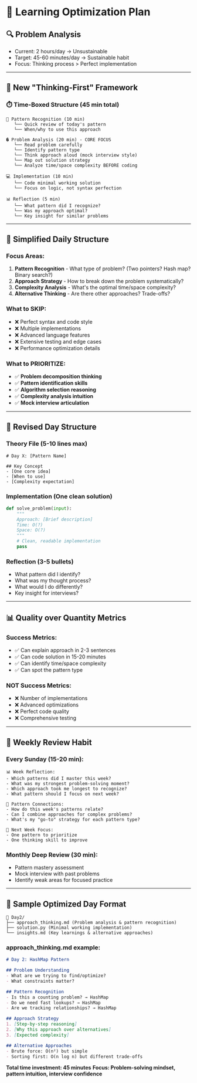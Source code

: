 # 🎯 Learning Optimization Plan

## 🔍 Problem Analysis
- Current: 2 hours/day → Unsustainable
- Target: 45-60 minutes/day → Sustainable habit
- Focus: Thinking process > Perfect implementation

---

## 🚀 New "Thinking-First" Framework

### ⏱️ **Time-Boxed Structure (45 min total)**

```
📖 Pattern Recognition (10 min)
   └── Quick review of today's pattern
   └── When/why to use this approach
   
� Problem Analysis (20 min) - CORE FOCUS
   └── Read problem carefully
   └── Identify pattern type
   └── Think approach aloud (mock interview style)
   └── Map out solution strategy
   └── Analyze time/space complexity BEFORE coding
   
💻 Implementation (10 min)
   └── Code minimal working solution
   └── Focus on logic, not syntax perfection
   
📊 Reflection (5 min)
   └── What pattern did I recognize?
   └── Was my approach optimal?
   └── Key insight for similar problems
```

---

## 📝 **Simplified Daily Structure**

### **Focus Areas:**
1. **Pattern Recognition** - What type of problem? (Two pointers? Hash map? Binary search?)
2. **Approach Strategy** - How to break down the problem systematically?
3. **Complexity Analysis** - What's the optimal time/space complexity?
4. **Alternative Thinking** - Are there other approaches? Trade-offs?

### **What to SKIP:**
- ❌ Perfect syntax and code style
- ❌ Multiple implementations 
- ❌ Advanced language features
- ❌ Extensive testing and edge cases
- ❌ Performance optimization details

### **What to PRIORITIZE:**
- ✅ **Problem decomposition thinking**
- ✅ **Pattern identification skills**
- ✅ **Algorithm selection reasoning**
- ✅ **Complexity analysis intuition**
- ✅ **Mock interview articulation**

---

## 🎯 **Revised Day Structure**

### **Theory File (5-10 lines max)**
```
# Day X: [Pattern Name]

## Key Concept
- [One core idea]
- [When to use]
- [Complexity expectation]
```

### **Implementation (One clean solution)**
```python
def solve_problem(input):
    """
    Approach: [Brief description]
    Time: O(?)
    Space: O(?)
    """
    # Clean, readable implementation
    pass
```

### **Reflection (3-5 bullets)**
- What pattern did I identify?
- What was my thought process?
- What would I do differently?
- Key insight for interviews?

---

## 📊 **Quality over Quantity Metrics**

### **Success Metrics:**
- ✅ Can explain approach in 2-3 sentences
- ✅ Can code solution in 15-20 minutes
- ✅ Can identify time/space complexity
- ✅ Can spot the pattern type

### **NOT Success Metrics:**
- ❌ Number of implementations
- ❌ Advanced optimizations
- ❌ Perfect code quality
- ❌ Comprehensive testing

---

## 🔄 **Weekly Review Habit**

### **Every Sunday (15-20 min):**
```
📊 Week Reflection:
- Which patterns did I master this week?
- What was my strongest problem-solving moment?
- Which approach took me longest to recognize?
- What pattern should I focus on next week?

🧠 Pattern Connections:
- How do this week's patterns relate?
- Can I combine approaches for complex problems?
- What's my "go-to" strategy for each pattern type?

🎯 Next Week Focus:
- One pattern to prioritize
- One thinking skill to improve
```

### **Monthly Deep Review (30 min):**
- Pattern mastery assessment
- Mock interview with past problems
- Identify weak areas for focused practice

---

## 🎯 **Sample Optimized Day Format**

```
📁 Day2/
├── approach_thinking.md (Problem analysis & pattern recognition)
├── solution.py (Minimal working implementation)
└── insights.md (Key learnings & alternative approaches)
```

### **approach_thinking.md example:**
```markdown
# Day 2: HashMap Pattern

## Problem Understanding
- What are we trying to find/optimize?
- What constraints matter?

## Pattern Recognition  
- Is this a counting problem? → HashMap
- Do we need fast lookups? → HashMap
- Are we tracking relationships? → HashMap

## Approach Strategy
1. [Step-by-step reasoning]
2. [Why this approach over alternatives]
3. [Expected complexity]

## Alternative Approaches
- Brute force: O(n²) but simple
- Sorting first: O(n log n) but different trade-offs
```

**Total time investment: 45 minutes**
**Focus: Problem-solving mindset, pattern intuition, interview confidence**